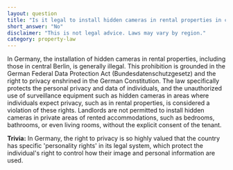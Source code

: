 ```yaml
---
layout: question
title: "Is it legal to install hidden cameras in rental properties in central Berlin?"
short_answer: "No"
disclaimer: "This is not legal advice. Laws may vary by region."
category: property-law
---
```

In Germany, the installation of hidden cameras in rental properties, including those in central Berlin, is generally illegal. This prohibition is grounded in the German Federal Data Protection Act (Bundesdatenschutzgesetz) and the right to privacy enshrined in the German Constitution. The law specifically protects the personal privacy and data of individuals, and the unauthorized use of surveillance equipment such as hidden cameras in areas where individuals expect privacy, such as in rental properties, is considered a violation of these rights. Landlords are not permitted to install hidden cameras in private areas of rented accommodations, such as bedrooms, bathrooms, or even living rooms, without the explicit consent of the tenant.

**Trivia:** In Germany, the right to privacy is so highly valued that the country has specific 'personality rights' in its legal system, which protect the individual's right to control how their image and personal information are used.
